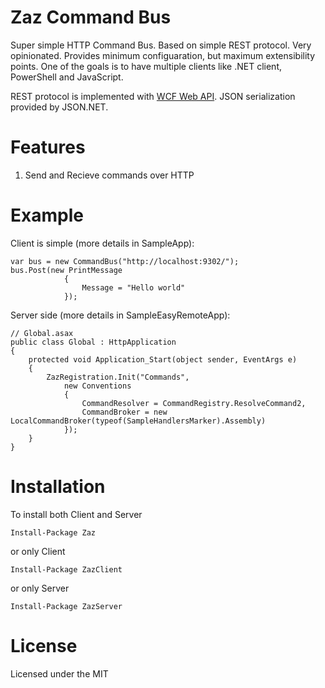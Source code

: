 Zaz Command Bus
=============

Super simple HTTP Command Bus. Based on simple REST protocol. Very opinionated. Provides minimum configuaration, but maximum extensibility points. One of the goals is to have multiple clients like .NET client, PowerShell and JavaScript.

REST protocol is implemented with <a href="http://wcf.codeplex.com/wikipage?title=WCF HTTP">WCF Web API</a>. JSON serialization provided by JSON.NET.

Features
========

1. Send and Recieve commands over HTTP

Example
=======

Client is simple (more details in SampleApp):

	var bus = new CommandBus("http://localhost:9302/");            
	bus.Post(new PrintMessage
				{
					Message = "Hello world"
				});
				
Server side (more details in SampleEasyRemoteApp):

	// Global.asax
	public class Global : HttpApplication
    {
        protected void Application_Start(object sender, EventArgs e)
        {            
            ZazRegistration.Init("Commands",                
                new Conventions
                {
                    CommandResolver = CommandRegistry.ResolveCommand2,
                    CommandBroker = new LocalCommandBroker(typeof(SampleHandlersMarker).Assembly)
                });
        }        
    }

Installation
============

To install both Client and Server

	Install-Package Zaz
	
or only Client

	Install-Package ZazClient
	
or only Server

	Install-Package ZazServer
	
License
=======

Licensed under the MIT